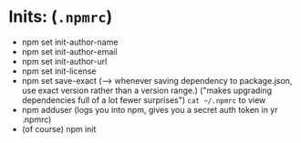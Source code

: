 # Inits: (`.npmrc`)
- npm set init-author-name
- npm set init-author-email
- npm set init-author-url
- npm set init-license
- npm set save-exact
(--> whenever saving dependency to package.json, use exact version rather than a version range.)
("makes upgrading dependencies full of a lot fewer surprises")
`cat ~/.npmrc` to view
- npm adduser  (logs you into npm, gives you a secret auth token in yr .npmrc)
- (of course) npm init

